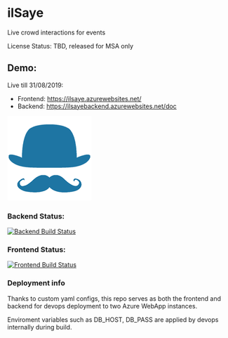 # ilSaye
Live crowd interactions for events

License Status: TBD, released for MSA only

## Demo:
Live till 31/08/2019:
- Frontend: https://ilsaye.azurewebsites.net/
- Backend: https://ilsayebackend.azurewebsites.net/doc

![ilSayeLogo192.png](media/ilSayeLogo192.png)

### Backend Status:
[![Backend Build Status](https://pathtolife.visualstudio.com/ilSaye/_apis/build/status/PathToLife.ilSaye%20Backend?branchName=master)](https://pathtolife.visualstudio.com/ilSaye/_build/latest?definitionId=8&branchName=master)
### Frontend Status:
[![Frontend Build Status](https://pathtolife.visualstudio.com/ilSaye/_apis/build/status/PathToLife.ilSaye%20Frontend?branchName=master)](https://pathtolife.visualstudio.com/ilSaye/_build/latest?definitionId=7&branchName=master)

### Deployment info
Thanks to custom yaml configs, this repo serves as both the frontend and backend for devops deployment to two Azure WebApp instances.

Enviroment variables such as DB_HOST, DB_PASS are applied by devops internally during build.
